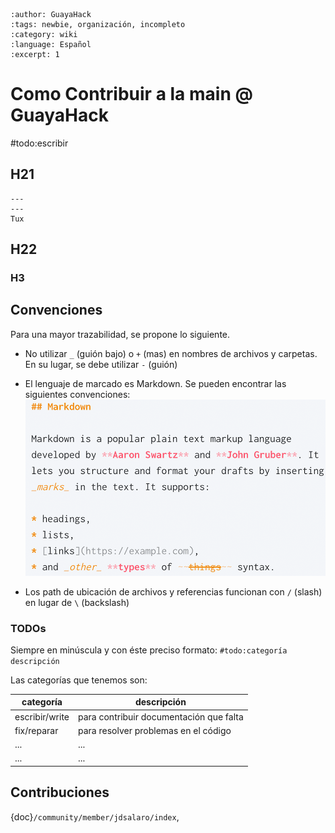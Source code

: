 ```{post} 2023-06-30
:author: GuayaHack
:tags: newbie, organización, incompleto
:category: wiki
:language: Español
:excerpt: 1
```

# Como Contribuir a la main @ GuayaHack

#todo:escribir

## H21


```{figure} template.md-data/tux.png
---
---
Tux
```



## H22

### H3

## Convenciones

Para una mayor trazabilidad, se propone lo siguiente. 
- No utilizar `_` (guión bajo) o `+` (mas) en nombres de archivos y carpetas. En su lugar, se debe utilizar `-` (guión)

- El lenguaje de marcado es Markdown. Se pueden encontrar las siguientes convenciones:
![Convenciones Markdown](como-contribuir-main.md-data/convenciones-markdown.png)

- Los path de ubicación de archivos y referencias funcionan con  `/` (slash) en lugar de `\` (backslash)

### TODOs

Siempre en minúscula y con éste preciso formato: `#todo:categoría descripción`

Las categorías que tenemos son:

| categoría | descripción |
|-----------|-------------|
| escribir/write | para contribuir documentación que falta |
| fix/reparar | para resolver problemas en el código |
| ... | ... |
| ... | ... |


## Contribuciones 

{doc}`/community/member/jdsalaro/index`,

